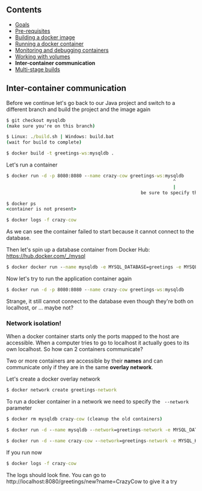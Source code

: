 ## Contents

* <a href="https://workshops.emanuelciuca.com/docker">Goals</a>
* <a href="https://workshops.emanuelciuca.com/docker/pre-requisites">Pre-requisites</a>
* <a href="https://workshops.emanuelciuca.com/docker/docker-build">Building a docker image</a>
* <a href="https://workshops.emanuelciuca.com/docker/docker-run">Running a docker container</a>
* <a href="https://workshops.emanuelciuca.com/docker/docker-monitoring-and-debug">Monitoring and debugging containers</a>
* <a href="https://workshops.emanuelciuca.com/docker/docker-volume">Working with volumes</a>
* <span>**Inter-container communication**</span>
* <a href="https://workshops.emanuelciuca.com/docker/docker-multi-stage-builds">Multi-stage builds</a>

## Inter-container communication

Before we continue let's go back to our Java project and switch to a different branch and build the project and the image again

```cmd
$ git checkout mysqldb
(make sure you're on this branch)

$ Linux: ./build.sh | Windows: build.bat
(wait for build to complete)

$ docker build -t greetings-ws:mysqldb .
```

Let's run a container

```cmd
$ docker run -d -p 8080:8080 --name crazy-cow greetings-ws:mysqldb
                                                              ^
                                                              |
                                                  be sure to specify the tag
```

```cmd
$ docker ps
<container is not present>

$ docker logs -f crazy-cow
```

As we can see the container failed to start because it cannot connect to the database.

Then let's spin up a database container from Docker Hub: https://hub.docker.com/_/mysql

```cmd
$ docker docker run --name mysqldb -e MYSQL_DATABASE=greetings -e MYSQL_ROOT_PASSWORD=greetings -d mysql:8
```

Now let's try to run the application container again

```cmd
$ docker run -d -p 8080:8080 --name crazy-cow greetings-ws:mysqldb
```

Strange, it still cannot connect to the database even though they're both on localhost, or ... maybe not?

### Network isolation!

When a docker container starts only the ports mapped to the host are accessible. 
When a computer tries to go to localhost it actually goes to its own localhost. So how can 2 containers communicate?

Two or more containers are accessible by their **names** and can communicate only if they are in the same **overlay network**.

Let's create a docker overlay network

```cmd
$ docker network create greetings-network
```

To run a docker container in a network we need to specify the ` --network` parameter
 
```cmd
$ docker rm mysqldb crazy-cow (cleanup the old containers)

$ docker run -d --name mysqldb --network=greetings-network -e MYSQL_DATABASE=greetings -e MYSQL_ROOT_PASSWORD=greetings mysql:8

$ docker run -d --name crazy-cow --network=greetings-network -e MYSQL_HOST=mysqldb -p 8080:8080 greetings-ws:mysqldb
```

If you run now 
```cmd
$ docker logs -f crazy-cow
```

The logs should look fine. 
You can go to http://localhost:8080/greetings/new?name=CrazyCow to give it a try
